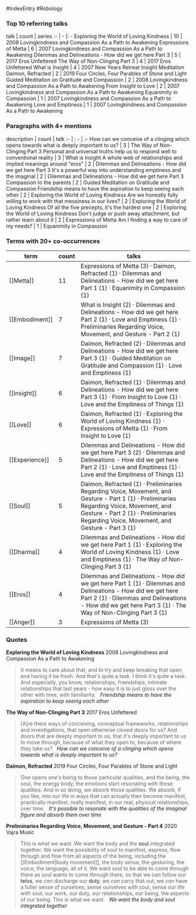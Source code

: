 #IndexEntry #Robology

### Top 10 referring talks
talk | count | series
:- | - |: -
<a data-href="Exploring the World of Loving Kindness" class="internal-link">Exploring the World of Loving Kindness</a> | 10 | <a data-href="2008 Lovingkindness and Compassion As a Path to Awakening" class="internal-link">2008 Lovingkindness and Compassion As a Path to Awakening</a>
<a data-href="Expressions of Metta" class="internal-link">Expressions of Metta</a> | 6 | <a data-href="2007 Lovingkindness and Compassion As a Path to Awakening" class="internal-link">2007 Lovingkindness and Compassion As a Path to Awakening</a>
<a data-href="Dilemmas and Delineations - How did we get here Part 3" class="internal-link">Dilemmas and Delineations - How did we get here Part 3</a> | 5 | <a data-href="2017 Eros Unfettered" class="internal-link">2017 Eros Unfettered</a>
<a data-href="The Way of Non-Clinging Part 3" class="internal-link">The Way of Non-Clinging Part 3</a> | 4 | <a data-href="2017 Eros Unfettered" class="internal-link">2017 Eros Unfettered</a>
<a data-href="What is Insight" class="internal-link">What is Insight</a> | 4 | <a data-href="2007 New Years Retreat Insight Meditation" class="internal-link">2007 New Years Retreat Insight Meditation</a>
<a data-href="Daimon, Refracted" class="internal-link">Daimon, Refracted</a> | 2 | <a data-href="2019 Four Circles, Four Parables of Stone and Light" class="internal-link">2019 Four Circles, Four Parables of Stone and Light</a>
<a data-href="Guided Meditation on Gratitude and Compassion" class="internal-link">Guided Meditation on Gratitude and Compassion</a> | 2 | <a data-href="2008 Lovingkindness and Compassion As a Path to Awakening" class="internal-link">2008 Lovingkindness and Compassion As a Path to Awakening</a>
<a data-href="From Insight to Love" class="internal-link">From Insight to Love</a> | 2 | <a data-href="2007 Lovingkindness and Compassion As a Path to Awakening" class="internal-link">2007 Lovingkindness and Compassion As a Path to Awakening</a>
<a data-href="Equanimity in Compassion" class="internal-link">Equanimity in Compassion</a> | 1 | <a data-href="2007 Lovingkindness and Compassion As a Path to Awakening" class="internal-link">2007 Lovingkindness and Compassion As a Path to Awakening</a>
<a data-href="Love and Emptiness" class="internal-link">Love and Emptiness</a> | 1 | <a data-href="2007 Lovingkindness and Compassion As a Path to Awakening" class="internal-link">2007 Lovingkindness and Compassion As a Path to Awakening</a>

### Paragraphs with 4+ mentions
description | count | talk
:- | : - | :-
<a aria-label-position="top" aria-label="The Way of Non-Clinging Part 3 > How can we conceive of a clinging which opens towards what is deeply important to us" data-href="The Way of Non-Clinging Part 3#How can we conceive of a clinging which opens towards what is deeply important to us" class="internal-link">How can we conceive of a clinging which opens towards what is deeply important to us?</a> | 3 | <a data-href="The Way of Non-Clinging Part 3" class="internal-link">The Way of Non-Clinging Part 3</a>
<a aria-label-position="top" aria-label="What is Insight > Personal and universal truths help us to respond well to conventional reality" data-href="What is Insight#Personal and universal truths help us to respond well to conventional reality" class="internal-link">Personal and universal truths help us to respond well to conventional reality</a> | 3 | <a data-href="What is Insight" class="internal-link">What is Insight</a>
<a aria-label-position="top" aria-label="Dilemmas and Delineations - How did we get here Part 3 > A whole web of relationships and implied meanings around eros" data-href="Dilemmas and Delineations - How did we get here Part 3#A whole web of relationships and implied meanings around eros" class="internal-link">A whole web of relationships and implied meanings around &quot;eros&quot;</a> | 2 | <a data-href="Dilemmas and Delineations - How did we get here Part 3" class="internal-link">Dilemmas and Delineations - How did we get here Part 3</a>
<a aria-label-position="top" aria-label="Dilemmas and Delineations - How did we get here Part 3 > Its a powerful way into understanding emptiness and the imaginal" data-href="Dilemmas and Delineations - How did we get here Part 3#It's a powerful way into understanding emptiness and the imaginal" class="internal-link">It&#x27;s a powerful way into understanding emptiness and the imaginal</a> | 2 | <a data-href="Dilemmas and Delineations - How did we get here Part 3" class="internal-link">Dilemmas and Delineations - How did we get here Part 3</a>
<a aria-label-position="top" aria-label="Guided Meditation on Gratitude and Compassion > Compassion to the parents" data-href="Guided Meditation on Gratitude and Compassion#Compassion to the parents" class="internal-link">Compassion to the parents</a> | 2 | <a data-href="Guided Meditation on Gratitude and Compassion" class="internal-link">Guided Meditation on Gratitude and Compassion</a>
<a aria-label-position="top" aria-label="Exploring the World of Loving Kindness > Friendship means to have the aspiration to keep seeing each other" data-href="Exploring the World of Loving Kindness#Friendship means to have the aspiration to keep seeing each other" class="internal-link">Friendship means to have the aspiration to keep seeing each other</a> | 2 | <a data-href="Exploring the World of Loving Kindness" class="internal-link">Exploring the World of Loving Kindness</a>
<a aria-label-position="top" aria-label="Exploring the World of Loving Kindness > Are we honestly fully willing to work with that messiness in our lives" data-href="Exploring the World of Loving Kindness#Are we honestly fully willing to work with that messiness in our lives" class="internal-link">Are we honestly fully willing to work with that messiness in our lives?</a> | 2 | <a data-href="Exploring the World of Loving Kindness" class="internal-link">Exploring the World of Loving Kindness</a>
<a aria-label-position="top" aria-label="Exploring the World of Loving Kindness > Of all the five precepts its the hardest one" data-href="Exploring the World of Loving Kindness#Of all the five precepts it's the hardest one" class="internal-link">Of all the five precepts, it&#x27;s the hardest one</a> | 2 | <a data-href="Exploring the World of Loving Kindness" class="internal-link">Exploring the World of Loving Kindness</a>
<a aria-label-position="top" aria-label="Expressions of Metta > Dont judge or push away attachment but rather learn about it" data-href="Expressions of Metta#Don't judge or push away attachment but rather learn about it" class="internal-link">Don&#x27;t judge or push away attachment, but rather learn about it</a> | 2 | <a data-href="Expressions of Metta" class="internal-link">Expressions of Metta</a>
<a aria-label-position="top" aria-label="Equanimity in Compassion > Am I finding a way to care of my needs" data-href="Equanimity in Compassion#Am I finding a way to care of my needs" class="internal-link">Am I finding a way to care of my needs?</a> | 1 | <a data-href="Equanimity in Compassion" class="internal-link">Equanimity in Compassion</a>

### Terms with 20+ co-occurrences
term | count | talks
-|-|-
[[Metta]] | 11 | <span class="counts"><a data-href="Expressions of Metta" class="internal-link">Expressions of Metta</a> (3) · <a data-href="Daimon, Refracted" class="internal-link">Daimon, Refracted</a> (1) · <a data-href="Dilemmas and Delineations - How did we get here Part 1" class="internal-link">Dilemmas and Delineations - How did we get here Part 1</a> (1) · <a data-href="Equanimity in Compassion" class="internal-link">Equanimity in Compassion</a> (1)</span> 
[[Embodiment]] | 7 | <span class="counts"><a data-href="What is Insight" class="internal-link">What is Insight</a> (2) · <a data-href="Dilemmas and Delineations - How did we get here Part 2" class="internal-link">Dilemmas and Delineations - How did we get here Part 2</a> (1) · <a data-href="Love and Emptiness" class="internal-link">Love and Emptiness</a> (1) · <a data-href="Preliminaries Regarding Voice, Movement, and Gesture - Part 2" class="internal-link">Preliminaries Regarding Voice, Movement, and Gesture - Part 2</a> (1)</span> 
[[Image]] | 7 | <span class="counts"><a data-href="Daimon, Refracted" class="internal-link">Daimon, Refracted</a> (2) · <a data-href="Dilemmas and Delineations - How did we get here Part 3" class="internal-link">Dilemmas and Delineations - How did we get here Part 3</a> (1) · <a data-href="Guided Meditation on Gratitude and Compassion" class="internal-link">Guided Meditation on Gratitude and Compassion</a> (1) · <a data-href="Love and Emptiness" class="internal-link">Love and Emptiness</a> (1)</span> 
[[Insight]] | 6 | <span class="counts"><a data-href="Daimon, Refracted" class="internal-link">Daimon, Refracted</a> (1) · <a data-href="Dilemmas and Delineations - How did we get here Part 3" class="internal-link">Dilemmas and Delineations - How did we get here Part 3</a> (1) · <a data-href="From Insight to Love" class="internal-link">From Insight to Love</a> (1) · <a data-href="Love and the Emptiness of Things" class="internal-link">Love and the Emptiness of Things</a> (1)</span> 
[[Love]] | 6 | <span class="counts"><a data-href="Daimon, Refracted" class="internal-link">Daimon, Refracted</a> (1) · <a data-href="Exploring the World of Loving Kindness" class="internal-link">Exploring the World of Loving Kindness</a> (1) · <a data-href="Expressions of Metta" class="internal-link">Expressions of Metta</a> (1) · <a data-href="From Insight to Love" class="internal-link">From Insight to Love</a> (1)</span> 
[[Experience]] | 5 | <span class="counts"><a data-href="Dilemmas and Delineations - How did we get here Part 3" class="internal-link">Dilemmas and Delineations - How did we get here Part 3</a> (2) · <a data-href="Dilemmas and Delineations - How did we get here Part 2" class="internal-link">Dilemmas and Delineations - How did we get here Part 2</a> (1) · <a data-href="Love and Emptiness" class="internal-link">Love and Emptiness</a> (1) · <a data-href="Love and the Emptiness of Things" class="internal-link">Love and the Emptiness of Things</a> (1)</span> 
[[Soul]] | 5 | <span class="counts"><a data-href="Daimon, Refracted" class="internal-link">Daimon, Refracted</a> (1) · <a data-href="Preliminaries Regarding Voice, Movement, and Gesture - Part 1" class="internal-link">Preliminaries Regarding Voice, Movement, and Gesture - Part 1</a> (1) · <a data-href="Preliminaries Regarding Voice, Movement, and Gesture - Part 2" class="internal-link">Preliminaries Regarding Voice, Movement, and Gesture - Part 2</a> (1) · <a data-href="Preliminaries Regarding Voice, Movement, and Gesture - Part 3" class="internal-link">Preliminaries Regarding Voice, Movement, and Gesture - Part 3</a> (1)</span> 
[[Dharma]] | 4 | <span class="counts"><a data-href="Dilemmas and Delineations - How did we get here Part 1" class="internal-link">Dilemmas and Delineations - How did we get here Part 1</a> (1) · <a data-href="Exploring the World of Loving Kindness" class="internal-link">Exploring the World of Loving Kindness</a> (1) · <a data-href="Love and Emptiness" class="internal-link">Love and Emptiness</a> (1) · <a data-href="The Way of Non-Clinging Part 3" class="internal-link">The Way of Non-Clinging Part 3</a> (1)</span> 
[[Eros]] | 4 | <span class="counts"><a data-href="Dilemmas and Delineations - How did we get here Part 1" class="internal-link">Dilemmas and Delineations - How did we get here Part 1</a> (1) · <a data-href="Dilemmas and Delineations - How did we get here Part 2" class="internal-link">Dilemmas and Delineations - How did we get here Part 2</a> (1) · <a data-href="Dilemmas and Delineations - How did we get here Part 3" class="internal-link">Dilemmas and Delineations - How did we get here Part 3</a> (1) · <a data-href="The Way of Non-Clinging Part 3" class="internal-link">The Way of Non-Clinging Part 3</a> (1)</span> 
[[Anger]] | 3 | <span class="counts"><a data-href="Expressions of Metta" class="internal-link">Expressions of Metta</a> (3)</span> 

### Quotes
**<a data-href="Exploring the World of Loving Kindness" class="internal-link">Exploring the World of Loving Kindness</a>**
<span class="counts"><a data-href="2008 Lovingkindness and Compassion As a Path to Awakening" class="internal-link">2008 Lovingkindness and Compassion As a Path to Awakening</a></span>
> It means to care about that, and to try and keep breaking that open, and having it be fresh. And that's quite a task. I think it's quite a task. And especially, you know, relationships, friendships, intimate relationships that last years - how easy it is to just gloss over the other with time, with familiarity. &nbsp;&nbsp;<span class="counts">_<a aria-label-position="top" aria-label="Exploring the World of Loving Kindness > Friendship means to have the aspiration to keep seeing each other" data-href="Exploring the World of Loving Kindness#Friendship means to have the aspiration to keep seeing each other" class="internal-link">Friendship means to have the aspiration to keep seeing each other</a>_</span>

**<a data-href="The Way of Non-Clinging Part 3" class="internal-link">The Way of Non-Clinging Part 3</a>**
<span class="counts"><a data-href="2017 Eros Unfettered" class="internal-link">2017 Eros Unfettered</a></span>
> [A]re there ways of conceiving, conceptual frameworks, relationships and investigations, that open otherwise closed doors for us? And doors that are deeply important to us, that it's deeply important to us to move through, because of what they open to, because of where they take us? &nbsp;&nbsp;<span class="counts">_<a aria-label-position="top" aria-label="The Way of Non-Clinging Part 3 > How can we conceive of a clinging which opens towards what is deeply important to us" data-href="The Way of Non-Clinging Part 3#How can we conceive of a clinging which opens towards what is deeply important to us" class="internal-link">How can we conceive of a clinging which opens towards what is deeply important to us?</a>_</span>

**<a data-href="Daimon, Refracted" class="internal-link">Daimon, Refracted</a>**
<span class="counts"><a data-href="2019 Four Circles, Four Parables of Stone and Light" class="internal-link">2019 Four Circles, Four Parables of Stone and Light</a></span>
> One opens one's being to those particular qualities, and the being, the soul, the energy body, the emotions start resonating with those qualities. And in so doing, we absorb those qualities. We absorb, if you like, into our life in ways that can actually then become manifest, practically manifest, really manifest, in our real, physical relationships, over time. &nbsp;&nbsp;<span class="counts">_<a aria-label-position="top" aria-label="Daimon, Refracted > Its possible to resonate with the qualities of the imaginal figure and absorb them over time" data-href="Daimon, Refracted#It's possible to resonate with the qualities of the imaginal figure and absorb them over time" class="internal-link">It&#x27;s possible to resonate with the qualities of the imaginal figure and absorb them over time</a>_</span>

**<a data-href="Preliminaries Regarding Voice, Movement, and Gesture - Part 4" class="internal-link">Preliminaries Regarding Voice, Movement, and Gesture - Part 4</a>**
<span class="counts"><a data-href="2020 Vajra Music" class="internal-link">2020 Vajra Music</a></span>
> This is what we want. We want the body and the <a data-href="soul" class="internal-link">soul</a> integrated together. We want the possibility of soul to manifest, express, flow through and flow from all aspects of the being, including the [[Embodiment|body movement]], the body sense, the gesturing, the voice, the language, all of it. We want soul to be able to come through there as soul wants to come through there, so that we _can_ follow our <a data-href="telos" class="internal-link">telos</a>, we _can_ discharge our <a data-href="duty" class="internal-link">duty</a>, we _can_ carry that out, we _can_ have a fuller sense of ourselves, sense ourselves with soul, sense our life with soul, our work, our duty, our relationships, our being, the aspects of our being. This is what we want. &nbsp;&nbsp;<span class="counts">_<a aria-label-position="top" aria-label="Preliminaries Regarding Voice, Movement, and Gesture - Part 4 > We want the body and soul integrated together" data-href="Preliminaries Regarding Voice, Movement, and Gesture - Part 4#We want the body and soul integrated together" class="internal-link">We want the body and soul integrated together</a>_</span>


